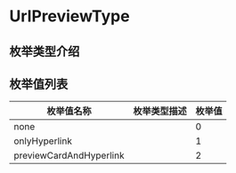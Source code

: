 # UrlPreviewType

## 枚举类型介绍



## 枚举值列表

| 枚举值名称                   | 枚举类型描述 | 枚举值 |
| ----------------------- | ------ | --- |
| none                    |        | 0   |
| onlyHyperlink           |        | 1   |
| previewCardAndHyperlink |        | 2   |
